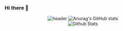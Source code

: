 ### Hi there 👋

<div align='center'>
  
![header](https://capsule-render.vercel.app/api?type=waving&color=green&height=165&section=header&text=HyeonSeong&fontSize=80&fontAlign=60)
![Anurag's GitHub stats](https://github-readme-stats.vercel.app/api?username=gustjdw&show_icons=true&theme=radical&count_private=true)  
![Github Stats](https://github-readme-streak-stats.herokuapp.com/?user=JongAAAAAAAAA&theme=highcontrast&hide_border=false&fire=red&sideNums=red)<br/>

</div>



<!--
**gustjdw/gustjdw** is a ✨ _special_ ✨ repository because its `README.md` (this file) appears on your GitHub profile.

Here are some ideas to get you started:

- 🔭 I’m currently working on ...
- 🌱 I’m currently learning ...
- 👯 I’m looking to collaborate on ...
- 🤔 I’m looking for help with ...
- 💬 Ask me about ...
- 📫 How to reach me: ...
- 😄 Pronouns: ...
- ⚡ Fun fact: ...
-->
